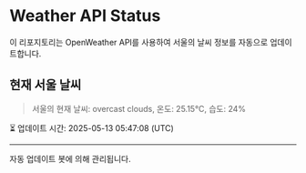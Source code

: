 
# Weather API Status

이 리포지토리는 OpenWeather API를 사용하여 서울의 날씨 정보를 자동으로 업데이트합니다.

## 현재 서울 날씨
> 서울의 현재 날씨: overcast clouds, 온도: 25.15°C, 습도: 24%

⏳ 업데이트 시간: 2025-05-13 05:47:08 (UTC)

---
자동 업데이트 봇에 의해 관리됩니다.
